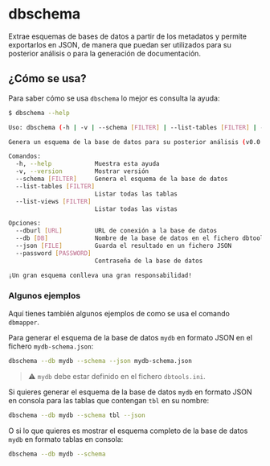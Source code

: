 # dbschema

Extrae esquemas de bases de datos a partir de los metadatos y permite exportarlos en JSON, de manera que puedan ser utilizados para su posterior análisis o para la generación de documentación.

## ¿Cómo se usa?

Para saber cómo se usa `dbschema` lo mejor es consulta la ayuda:

```bash
$ dbschema --help

Uso: dbschema (-h | -v | --schema [FILTER] | --list-tables [FILTER] | --list-views [FILTER] | --show-table TABLE | --show-view VIEW) [--dburl [URL]] [--db [DB]] [--json [FILE]] [--password [PASSWORD]]

Genera un esquema de la base de datos para su posterior análisis (v0.0.1)

Comandos:
  -h, --help            Muestra esta ayuda
  -v, --version         Mostrar versión
  --schema [FILTER]     Genera el esquema de la base de datos
  --list-tables [FILTER]
                        Listar todas las tablas
  --list-views [FILTER]
                        Listar todas las vistas

Opciones:
  --dburl [URL]         URL de conexión a la base de datos
  --db [DB]             Nombre de la base de datos en el fichero dbtools.ini
  --json [FILE]         Guarda el resultado en un fichero JSON
  --password [PASSWORD]
                        Contraseña de la base de datos

¡Un gran esquema conlleva una gran responsabilidad!
```

### Algunos ejemplos

Aquí  tienes también algunos ejemplos de como se usa el comando `dbmapper`.

Para generar el esquema de la base de datos `mydb` en formato JSON en el fichero `mydb-schema.json`:

```bash
dbschema --db mydb --schema --json mydb-schema.json
```

> :warning: `mydb` debe estar definido en el fichero `dbtools.ini`.

Si quieres generar el esquema de la base de datos `mydb` en formato JSON en consola para las tablas que contengan `tbl` en su nombre:

```bash
dbschema --db mydb --schema tbl --json
```

O si lo que quieres es mostrar el esquema completo de la base de datos `mydb` en formato tablas en consola:

```bash
dbschema --db mydb --schema
```
